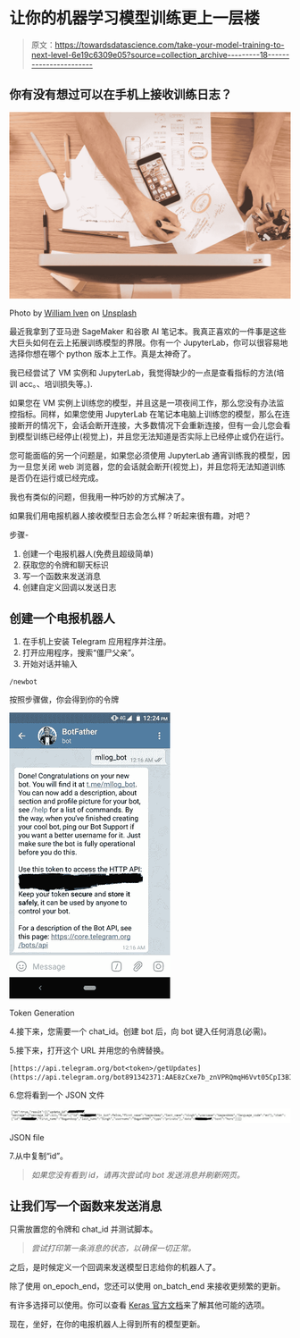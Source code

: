 # 让你的机器学习模型训练更上一层楼

> 原文：<https://towardsdatascience.com/take-your-model-training-to-next-level-6e19c6309e05?source=collection_archive---------18----------------------->

## 你有没有想过可以在手机上接收训练日志？

![](img/cf81030f5bebfb47f5a4a0f8e014249f.png)

Photo by [William Iven](https://unsplash.com/@firmbee?utm_source=unsplash&utm_medium=referral&utm_content=creditCopyText) on [Unsplash](https://unsplash.com/search/photos/training?utm_source=unsplash&utm_medium=referral&utm_content=creditCopyText)

最近我拿到了亚马逊 SageMaker 和谷歌 AI 笔记本。我真正喜欢的一件事是这些大巨头如何在云上拓展训练模型的界限。你有一个 JupyterLab，你可以很容易地选择你想在哪个 python 版本上工作。真是太神奇了。

我已经尝试了 VM 实例和 JupyterLab，我觉得缺少的一点是查看指标的方法(培训 acc。、培训损失等。).

如果您在 VM 实例上训练您的模型，并且这是一项夜间工作，那么您没有办法监控指标。同样，如果您使用 JupyterLab 在笔记本电脑上训练您的模型，那么在连接断开的情况下，会话会断开连接，大多数情况下会重新连接，但有一会儿您会看到模型训练已经停止(视觉上)，并且您无法知道是否实际上已经停止或仍在运行。

您可能面临的另一个问题是，如果您必须使用 JupyterLab 通宵训练我的模型，因为一旦您关闭 web 浏览器，您的会话就会断开(视觉上)，并且您将无法知道训练是否仍在运行或已经完成。

我也有类似的问题，但我用一种巧妙的方式解决了。

如果我们用电报机器人接收模型日志会怎么样？听起来很有趣，对吧？

步骤-

1.  创建一个电报机器人(免费且超级简单)
2.  获取您的令牌和聊天标识
3.  写一个函数来发送消息
4.  创建自定义回调以发送日志

## 创建一个电报机器人

1.  在手机上安装 Telegram 应用程序并注册。
2.  打开应用程序，搜索“僵尸父亲”。
3.  开始对话并输入

```
/newbot
```

按照步骤做，你会得到你的令牌

![](img/33e30570886598abc679980e1150939f.png)

Token Generation

4.接下来，您需要一个 chat_id。创建 bot 后，向 bot 键入任何消息(必需)。

5.接下来，打开这个 URL 并用您的令牌替换<token>。</token>

```
[https://api.telegram.org/bot<token>/getUpdates](https://api.telegram.org/bot891342371:AAE8zCxe7b_znVPRQmqH6Vvt05CpI3BI_zQ/getUpdates)
```

6.您将看到一个 JSON 文件

![](img/2342abdeace328883f5ff9f6562b7db7.png)

JSON file

7.从中复制“id”。

> *如果您没有看到 id，请再次尝试向 bot 发送消息并刷新网页。*

## 让我们写一个函数来发送消息

只需放置您的令牌和 chat_id 并测试脚本。

> *尝试打印第一条消息的状态，以确保一切正常。*

之后，是时候定义一个回调来发送模型日志给你的机器人了。

除了使用 on_epoch_end，您还可以使用 on_batch_end 来接收更频繁的更新。

有许多选择可以使用。你可以查看 [Keras 官方文档](https://keras.io/callbacks/)来了解其他可能的选项。

现在，坐好，在你的电报机器人上得到所有的模型更新。